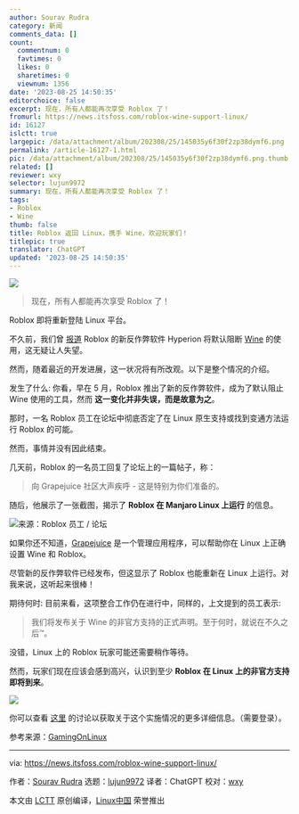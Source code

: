 ```yaml
---
author: Sourav Rudra
category: 新闻
comments_data: []
count:
  commentnum: 0
  favtimes: 0
  likes: 0
  sharetimes: 0
  viewnum: 1356
date: '2023-08-25 14:50:35'
editorchoice: false
excerpt: 现在，所有人都能再次享受 Roblox 了！
fromurl: https://news.itsfoss.com/roblox-wine-support-linux/
id: 16127
islctt: true
largepic: /data/attachment/album/202308/25/145035y6f30f2zp38dymf6.png
permalink: /article-16127-1.html
pic: /data/attachment/album/202308/25/145035y6f30f2zp38dymf6.png.thumb.jpg
related: []
reviewer: wxy
selector: lujun9972
summary: 现在，所有人都能再次享受 Roblox 了！
tags:
- Roblox
- Wine
thumb: false
title: Roblox 返回 Linux，携手 Wine，欢迎玩家们！
titlepic: true
translator: ChatGPT
updated: '2023-08-25 14:50:35'
---
```


![](/data/attachment/album/202308/25/145035y6f30f2zp38dymf6.png)



> 
> 现在，所有人都能再次享受 Roblox 了！
> 
> 
> 


Roblox 即将重新登陆 Linux 平台。


不久前，我们曾 [报道](https://news.itsfoss.com/roblox-linux-end/) Roblox 的新反作弊软件 Hyperion 将默认阻断 [Wine](https://www.winehq.org/?ref=news.itsfoss.com) 的使用，这无疑让人失望。


然而，随着最近的开发进展，这一状况将有所改观。以下是整个情况的介绍。


发生了什么: 你看，早在 5 月，Roblox 推出了新的反作弊软件，成为了默认阻止 Wine 使用的工具，然而 **这一变化并非失误，而是故意为之**。


那时，一名 Roblox 员工在论坛中彻底否定了在 Linux 原生支持或找到变通方法运行 Roblox 的可能。


然而，事情并没有因此结束。


几天前，Roblox 的一名员工回复了论坛上的一篇帖子，称：



> 
> 向 Grapejuice 社区大声疾呼 - 这是特别为你们准备的。
> 
> 
> 


随后，他展示了一张截图，揭示了 **Roblox 在 Manjaro Linux 上运行** 的信息。


![来源：Roblox 员工 / 论坛](/data/attachment/album/202308/25/145036kaj0e4usi6j38jyb.jpg)


如果你还不知道，[Grapejuice](https://gitlab.com/brinkervii/grapejuice?ref=news.itsfoss.com) 是一个管理应用程序，可以帮助你在 Linux 上正确设置 Wine 和 Roblox。


尽管新的反作弊软件已经发布，但这显示了 Roblox 也能重新在 Linux 上运行。对我来说，这听起来很棒！


期待何时: 目前来看，这项整合工作仍在进行中，同样的，上文提到的员工表示:



> 
> 我们将发布关于 Wine 的非官方支持的正式声明。至于何时，就说在不久之后™。
> 
> 
> 


没错，Linux 上的 Roblox 玩家可能还需要稍作等待。


然而，玩家们现在应该会感到高兴，认识到至少 **Roblox 在 Linux 上的非官方支持即将到来**。


![](/data/attachment/album/202308/25/145036tm051kp03aba3053.jpg)


你可以查看 [这里](https://devforum.roblox.com/t/why-did-roblox-stop-supporting-linux-users/2444335/61?u=sirsquiddybob&ref=news.itsfoss.com) 的讨论以获取关于这个实施情况的更多详细信息。（需要登录）。


参考来源：[GamingOnLinux](https://www.gamingonlinux.com/2023/08/roblox-support-is-coming-back-to-wine-on-linux/?ref=news.itsfoss.com)




---


via: <https://news.itsfoss.com/roblox-wine-support-linux/>


作者：[Sourav Rudra](https://news.itsfoss.com/author/sourav/) 选题：[lujun9972](https://github.com/lujun9972) 译者：ChatGPT 校对：[wxy](https://github.com/wxy)


本文由 [LCTT](https://github.com/LCTT/TranslateProject) 原创编译，[Linux中国](https://linux.cn/) 荣誉推出